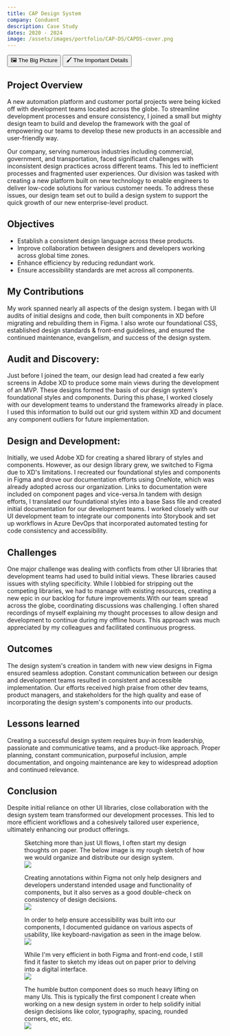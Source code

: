 ```yaml
---
title: CAP Design System
company: Conduent
description: Case Study
dates: 2020 - 2024
image: /assets/images/portfolio/CAP-DS/CAPDS-cover.png
---
```


<div class="flex items-center justify-center w-fit mt-16">
    <div x-data="{ activeTab: 1 }">
        <div class="absolute w-fit h-px bg-gradient-to-r from-transparent to-white md:from-white dark:from-transparent dark:to-neutral-950 md:dark:from-neutral-950 md:via-transparent md:dark:via-transparent md:to-white md:dark:to-neutral-950"></div>
        <div class="w-full h-px border-t border-dashed border-neutral-300 dark:border-neutral-600"></div>
        <div role="tablist" class="flex rounded-full shadow items-center justify-center mx-auto max-w-fit -translate-y-1/2">
            <button id="tab-1"
                class="inline-flex w-auto px-4 py-2 text-xs font-semibold duration-300 ease-out border rounded-l-full cursor-default"
                :class="activeTab === 1 ? 'bg-white dark:bg-black text-black dark:text-white border-black dark:border-white' : 'bg-black dark:bg-white hover:bg-white dark:hover:bg-black text-white dark:text-black hover:text-black dark:hover:text-white border-black dark:border-white hover:border-black dark:hover:border-white cursor-pointer'"
                :tabindex="activeTab === 1 ? 0 : -1"
                :aria-selected="activeTab === 1"
                aria-controls="tabpanel-1"
                @click="activeTab = 1"
                @focus="activeTab = 1">
                🖼️ The Big Picture
            </button>
            <button id="tab-2"
                class="inline-flex w-auto px-4 py-2 text-xs font-semibold duration-300 ease-out border rounded-r-full"
                :class="activeTab === 2 ? 'bg-white dark:bg-black text-black dark:text-white border-black dark:border-white' : 'bg-black dark:bg-white hover:bg-white dark:hover:bg-black text-white dark:text-black hover:text-black dark:hover:text-white border-black dark:border-white hover:border-black dark:hover:border-white cursor-pointer'"
                :tabindex="activeTab === 2 ? 0 : -1"
                :aria-selected="activeTab === 2"
                aria-controls="tabpanel-2"
                @click="activeTab = 2"
                @focus="activeTab = 2">
                🖌️ The Important Details
            </button>
        </div>
        <article x-show="activeTab === 1" role="tabpanel" tabindex="0" id="tabpanel-1" aria-labelledby="tab-1">
            <h2>Project Overview</h2>
            <p>
                A new automation platform and customer portal projects were being kicked off with
                development teams located across the globe. To streamline development processes and ensure
                consistency, I joined a small but mighty design team to build and develop the framework with the
                goal of empowering our teams to develop these new products in an accessible and user-friendly
                way.
            </p>
            <p>
                Our company, serving numerous industries including commercial, government, and
                transportation, faced significant challenges with inconsistent design practices across different
                teams. This led to inefficient processes and fragmented user experiences. Our division was
                tasked with creating a new platform built on new technology to enable engineers to deliver
                low-code solutions for various customer needs. To address these issues, our design team set out
                to build a design system to support the quick growth of our new enterprise-level product.
            </p>
            <h2>Objectives</h2>
            <ul class="list-disc list-inside">
                <li>Establish a consistent design language across these products.</li>
                <li>Improve collaboration between designers and developers working across global time zones.
                </li>
                <li>Enhance efficiency by reducing redundant work.</li>
                <li>Ensure accessibility standards are met across all components.</li>
            </ul>
            <h2>My Contributions</h2>
            <p>
                My work spanned nearly all aspects of the design system. I began with UI audits of
                initial designs and code, then built components in XD before migrating and rebuilding them in
                Figma. I also wrote our foundational CSS, established design standards & front-end guidelines,
                and ensured the continued maintenance, evangelism, and success of the design system.
            </p>
        </article>
        <article x-show="activeTab === 2" role="tabpanel" tabindex="0" id="tabpanel-2" aria-labelledby="tab-2">
            <h2>Audit and Discovery:</h2>
            <p>Just before I joined the team, our design lead had created a few early screens in Adobe XD to produce some main views during the development of an MVP. These designs formed the basis of our design system's foundational styles and components. During this phase, I worked closely with our development teams to understand the frameworks already in place. I used this information to build out our grid system within XD and document any component outliers for future implementation.</p>
            <h2>Design and Development:</h2>
            <p>Initially, we used Adobe XD for creating a shared library of styles and components. However, as our design library grew, we switched to Figma due to XD's limitations. I recreated our foundational styles and components in Figma and drove our documentation efforts using OneNote, which was already adopted across our organization. Links to documentation were included on component pages and vice-versa.In tandem with design efforts, I translated our foundational styles into a base Sass file and created initial documentation for our development teams. I worked closely with our UI development team to integrate our components into Storybook and set up workflows in Azure DevOps that incorporated automated testing for code consistency and accessibility.</p>
            <h2>Challenges</h2>
            <p>One major challenge was dealing with conflicts from other UI libraries that development teams had used to build initial views. These libraries caused issues with styling specificity. While I lobbied for stripping out the competing libraries, we had to manage with existing resources, creating a new epic in our backlog for future improvements.With our team spread across the globe, coordinating discussions was challenging. I often shared recordings of myself explaining my thought processes to allow design and development to continue during my offline hours. This approach was much appreciated by my colleagues and facilitated continuous progress.</p>
            <h2>Outcomes</h2>
            <p>The design system's creation in tandem with new view designs in Figma ensured seamless adoption. Constant communication between our design and development teams resulted in consistent and accessible implementation. Our efforts received high praise from other dev teams, product managers, and stakeholders for the high quality and ease of incorporating the design system's components into our products.</p>
            <h2>Lessons learned</h2>
            <p>Creating a successful design system requires buy-in from leadership, passionate and communicative teams, and a product-like approach. Proper planning, constant communication, purposeful inclusion, ample documentation, and ongoing maintenance are key to widespread adoption and continued relevance.</p>
            <h2>Conclusion</h2>
            <p>Despite initial reliance on other UI libraries, close collaboration with the design system team transformed our development processes. This led to more efficient workflows and a cohesively tailored user experience, ultimately enhancing our product offerings.</p>
            <div class="not-prose">
                <figure class="mt-16">
                    <figcaption class="mb-4 text-base">Sketching more than just UI flows, I often start my design thoughts on paper. The below image is my rough sketch of how we would organize and distribute our design system.</figcaption>
                    <img src="/assets/images/portfolio/CAP-DS/cap-ds-api.jpeg" class="shadow">
                </figure>
                <figure class="mt-16">
                    <figcaption class="mb-4 text-base">Creating annotations within Figma not only help designers and developers understand intended usage and functionality of components, but it also serves as a good double-check on consistency of design decisions.</figcaption>
                    <img src="/assets/images/portfolio/CAP-DS/cap-ds-table-behavior.png" class="shadow">
                </figure>
                <figure class="mt-16">
                    <figcaption class="mb-4 text-base">In order to help ensure accessibility was built into our components, I documented guidance on various aspects of usability, like keyboard-navigation as seen in the image below.</figcaption>
                    <img src="/assets/images/portfolio/CAP-DS/cap-ds-a11y-pick-list.png" class="shadow">
                </figure>
                <figure class="mt-16">
                    <figcaption class="mb-4 text-base">While I'm very efficient in both Figma and front-end code, I still find it faster to sketch my ideas out on paper prior to delving into a digital interface.</figcaption>
                    <img src="/assets/images/portfolio/CAP-DS/cap-ds-header.jpeg" class="shadow">
                </figure>
                <figure class="mt-16">
                    <figcaption class="mb-4 text-base">The humble button component does so much heavy lifting on many UIs. This is typically the first component I create when working on a new design system in order to help solidify initial design decisions like color, typography, spacing, rounded corners, etc, etc.</figcaption>
                    <img src="/assets/images/portfolio/CAP-DS/cap-ds-button.jpg" class="shadow">
                </figure>
            </div>
        </article>
    </div>

</div>
